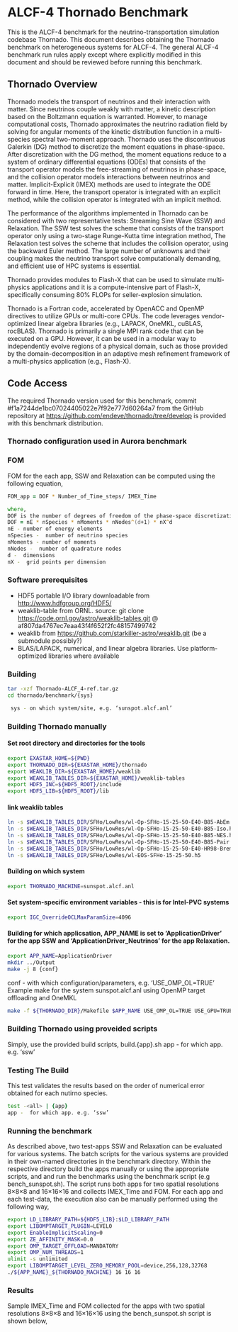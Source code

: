 # ALCF-4 Thornado Benchmark

This is the ALCF-4 benchmark for the neutrino-transportation simulation codebase Thornado. This document describes obtaining the Thornado benchmark on heterogeneous systems for ALCF-4. The general ALCF-4 benchmark run rules apply except where explicitly modified in this document and should be reviewed before running this benchmark.

## Thornado Overview

Thornado models the transport of neutrinos and their interaction with matter. Since neutrinos couple weakly with matter, a kinetic description based on the Boltzmann equation is warranted. However, to manage computational costs, Thornado approximates the neutrino radiation field by solving for angular moments of the kinetic distribution function in a multi-species spectral two-moment approach. Thornado uses the discontinuous Galerkin (DG) method to discretize the moment equations in phase-space. After discretization with the DG method, the moment equations reduce to a system of ordinary differential equations (ODEs) that consists of the transport operator models the free-streaming of neutrinos in phase-space, and the collision operator models interactions between neutrinos and matter. Implicit-Explicit (IMEX) methods are used to integrate the ODE forward in time. Here, the transport operator is integrated with an explicit method, while the collision operator is integrated with an implicit method.  

The performance of the algorithms implemented in Thornado can be considered with two representative tests: Streaming Sine Wave (SSW) and Relaxation.  The SSW test solves the scheme that consists of the transport operator only using a two-stage Runge-Kutta time integration method,  The Relaxation test solves the scheme that includes the collision operator, using the backward Euler method. The large number of unknowns and their coupling makes the neutrino transport solve computationally demanding, and efficient use of HPC systems is essential. 

Thornado provides modules to Flash-X that can be used to simulate multi-physics applications and it is a compute-intensive part of Flash-X, specifically consuming 80% FLOPs for seller-explosion simulation.

Thornado is a Fortran code, accelerated by OpenACC and OpenMP directives to utilize GPUs or multi-core CPUs. The code leverages vendor-optimized linear algebra libraries (e.g., LAPACK, OneMKL, cuBLAS, rocBLAS). Thornado is primarily a single MPI rank code that can be executed on a GPU. However, it can be used in a modular way to independently evolve regions of a physical domain, such as those provided by the domain-decomposition in an adaptive mesh refinement framework of a multi-physics application (e.g., Flash-X).

## Code Access

The required Thornado version used for this benchmark, commit #f1a7244de1bc07024405022e7f92e777d60264a7 from the GitHub repository at https://github.com/endeve/thornado/tree/develop is provided with this benchmark distribution. 

### Thornado configuration used in Aurora benchmark

### FOM

FOM for the each app, SSW and Relaxation can be computed using the following equation,
```zsh
FOM_app = DOF * Number_of_Time_steps/ IMEX_Time 

where, 
DOF is the number of degrees of freedom of the phase-space discretization, that can be computed as follows, 
DOF = nE * nSpecies * nMoments * nNodes^(d+1) * nX^d 
nE - number of energy elements
nSpecies -  number of neutrino species
nMoments - number of moments
nNodes -  number of quadrature nodes
d -  dimensions 
nX -  grid points per dimension
```

### Software prerequisites

* HDF5 portable I/O library downloadable from http://www.hdfgroup.org/HDF5/ 
* weaklib-table from ORNL. source: git clone https://code.ornl.gov/astro/weaklib-tables.git @ af807da4767ec7eaa43f4f652f2fc48157499742
* weaklib from https://github.com/starkiller-astro/weaklib.git (be a submodule possibly?)
* BLAS/LAPACK, numerical, and linear algebra libraries. Use platform-optimized libraries where available

### Building
```zsh
tar -xzf Thornado-ALCF_4-ref.tar.gz 
cd thornado/benchmark/{sys}

 sys - on which system/site, e.g. ‘sunspot.alcf.anl’
```

### Building Thornado manually 

#### Set root directory and directories for the tools
```zsh
export EXASTAR_HOME=${PWD}
export THORNADO_DIR=${EXASTAR_HOME}/thornado
export WEAKLIB_DIR=${EXASTAR_HOME}/weaklib
export WEAKLIB_TABLES_DIR=${EXASTAR_HOME}/weaklib-tables
export HDF5_INC=${HDF5_ROOT}/include
export HDF5_LIB=${HDF5_ROOT}/lib
```

#### link weaklib tables
```zsh
ln -s $WEAKLIB_TABLES_DIR/SFHo/LowRes/wl-Op-SFHo-15-25-50-E40-B85-AbEm.h5
ln -s $WEAKLIB_TABLES_DIR/SFHo/LowRes/wl-Op-SFHo-15-25-50-E40-B85-Iso.h5
ln -s $WEAKLIB_TABLES_DIR/SFHo/LowRes/wl-Op-SFHo-15-25-50-E40-B85-NES.h5
ln -s $WEAKLIB_TABLES_DIR/SFHo/LowRes/wl-Op-SFHo-15-25-50-E40-B85-Pair.h5
ln -s $WEAKLIB_TABLES_DIR/SFHo/LowRes/wl-Op-SFHo-15-25-50-E40-HR98-Brem.h5
ln -s $WEAKLIB_TABLES_DIR/SFHo/LowRes/wl-EOS-SFHo-15-25-50.h5
```

####  Building on which system
```zsh
export THORNADO_MACHINE=sunspot.alcf.anl
```
#### Set system-specific environment variables - this is for Intel-PVC systems
```zsh
export IGC_OverrideOCLMaxParamSize=4096
```
#### Building for which applicsation,  APP_NAME is set to ‘ApplicationDriver’ for the app SSW and ‘ApplicationDriver_Neutrinos’ for the app Relaxation.
```zsh
export APP_NAME=ApplicationDriver
mkdir ../Output
make -j 8 {conf}
```
 conf -  with which configuration/parameters, e.g. ‘USE_OMP_OL=TRUE’
 Example make for the system sunspot.alcf.anl using OpenMP target offloading and OneMKL
```zsh
make -f ${THORNADO_DIR}/Makefile $APP_NAME USE_OMP_OL=TRUE USE_GPU=TRUE USE_CUDA=FALSE USE_ONEMKL=TRUE
```

### Building Thornado using proveided scripts

Simply, use the provided build scripts, build.{app}.sh
app -  for which app. e.g. ‘ssw’

### Testing The Build

This test validates the results based on the order of numerical error obtained for each nutirno species.
```zsh
test -<all> | {app}
app -  for which app. e.g. ‘ssw’ 
```

### Running the benchmark

As described above, two test-apps SSW and Relaxation can be evaluated for various systems. The batch scripts for the various systems are provided in their own-named directories in the benchmark directory. Within the respective directory build the apps manually or using the appropriate scripts, and and run the benchmarks using the benchmark script (e.g bench_sunspot.sh). The script runs both apps for two spatial resolutions 8×8×8 and 16×16×16 and collects IMEX_Time and FOM. For each app and each test-data, the execution also can be manually performed using the following way,
```zsh
export LD_LIBRARY_PATH=${HDF5_LIB}:$LD_LIBRARY_PATH
export LIBOMPTARGET_PLUGIN=LEVEL0
export EnableImplicitScaling=0
export ZE_AFFINITY_MASK=0.0
export OMP_TARGET_OFFLOAD=MANDATORY
export OMP_NUM_THREADS=1
ulimit -s unlimited
export LIBOMPTARGET_LEVEL_ZERO_MEMORY_POOL=device,256,128,32768
./${APP_NAME}_${THORNADO_MACHINE} 16 16 16  
```

### Results

Sample IMEX_Time and FOM collected for the apps with two spatial resolutions 8×8×8 and 16×16×16 using the bench_sunspot.sh script is shown below,




